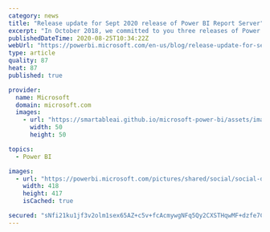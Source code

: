 ```yaml
---
category: news
title: "Release update for Sept 2020 release of Power BI Report Server"
excerpt: "In October 2018, we committed to you three releases of Power BI Report Server each year, to be shipped in January, May, and September.  We did this to provide transparency around the release timing and allow customers to plan their upgrade cycles accordingly. "
publishedDateTime: 2020-08-25T10:34:22Z
webUrl: "https://powerbi.microsoft.com/en-us/blog/release-update-for-sept-2020-release-of-power-bi-report-server/"
type: article
quality: 87
heat: 87
published: true

provider:
  name: Microsoft
  domain: microsoft.com
  images:
    - url: "https://smartableai.github.io/microsoft-power-bi/assets/images/organizations/microsoft.com-50x50.jpg"
      width: 50
      height: 50

topics:
  - Power BI

images:
  - url: "https://powerbi.microsoft.com/pictures/shared/social/social-default-image.png"
    width: 418
    height: 417
    isCached: true

secured: "sNfi21ku1jf3v2olm1sex65AZ+c5v+fcAcmywgNFq5Qy2CXSTHqwMF+dzfe7CkxNtOm2GrDkFccgMMKCVVFC2l1iGXsg7zRuWBGSoRSkFyITjyYw+ThnCQhBK9tRH8hBCGq0J7dXzT/V/1ytNK7yRJe5rU12Z72hzeYbykgScICJXYUkf/DTbkcIp2SGUsYyTRNzsCePKKzCotzHnu0uuCFpM696MclXKxPw0U9lg2rH/ijuXh0ztAa1E46v3y1pDJrYQoRT4Qt0sfdtuIARaRDWrBOsZp9gaCWJIwmn2l0c4rWgUwikyiyJjikHMrgrNSU51osN5X4s2rdfzTmxhg==;nlyupZ+srQ+AaH9/9LUTmQ=="
---
```


